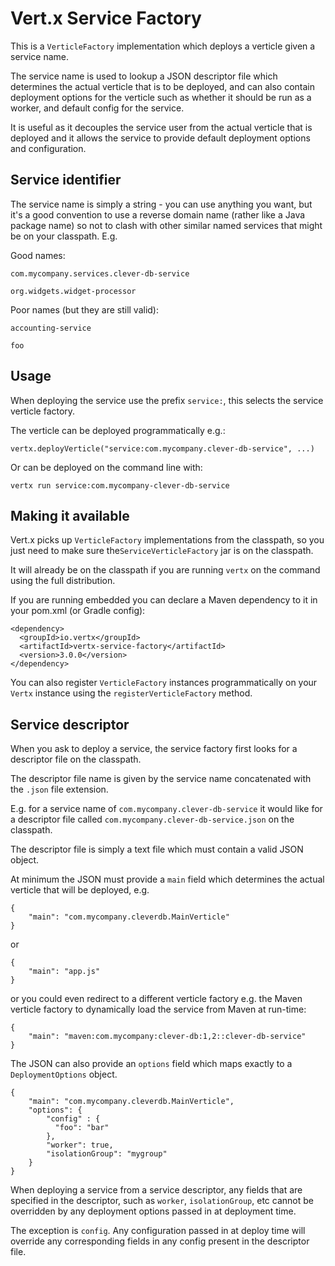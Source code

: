 # Vert.x Service Factory

This is a `VerticleFactory` implementation which deploys a verticle given a service name.

The service name is used to lookup a JSON descriptor file which determines the actual verticle that is to be deployed,
and can also contain deployment options for the verticle such as whether it should be run as a worker, and default
config for the service.

It is useful as it decouples the service user from the actual verticle that is deployed and it allows the service
to provide default deployment options and configuration.

## Service identifier

The service name is simply a string - you can use anything you want, but it's a good convention to use a reverse
domain name (rather like a Java package name) so not to clash with other similar named services that might be on your
classpath. E.g.

Good names:

    com.mycompany.services.clever-db-service

    org.widgets.widget-processor

Poor names (but they are still valid):

    accounting-service

    foo

## Usage

When deploying the service use the prefix `service:`, this selects the service verticle factory.

The verticle can be deployed programmatically e.g.:

    vertx.deployVerticle("service:com.mycompany.clever-db-service", ...)
    
Or can be deployed on the command line with:

    vertx run service:com.mycompany-clever-db-service
    
## Making it available    
    
Vert.x picks up `VerticleFactory` implementations from the classpath, so you just need to make sure the`ServiceVerticleFactory`
 jar is on the classpath.
    
It will already be on the classpath if you are running `vertx` on the command using the full distribution.

If you are running embedded you can declare a Maven dependency to it in your pom.xml (or Gradle config):

    <dependency>
      <groupId>io.vertx</groupId>
      <artifactId>vertx-service-factory</artifactId>
      <version>3.0.0</version>
    </dependency>
    
You can also register `VerticleFactory` instances programmatically on your `Vertx` instance using the `registerVerticleFactory`
method.

## Service descriptor

When you ask to deploy a service, the service factory first looks for a descriptor file on the classpath.

The descriptor file name is given by the service name concatenated with the `.json` file
extension.

E.g. for a service name of `com.mycompany.clever-db-service` it would like for a descriptor file called
`com.mycompany.clever-db-service.json` on the classpath.

The descriptor file is simply a text file which must contain a valid JSON object.

At minimum the JSON must provide a `main` field which determines the actual verticle that will be deployed, e.g.

    {
        "main": "com.mycompany.cleverdb.MainVerticle"
    }

or

    {
        "main": "app.js"
    }

or you could even redirect to a different verticle factory e.g. the Maven verticle factory to dynamically load the service
from Maven at run-time:

    {
        "main": "maven:com.mycompany:clever-db:1,2::clever-db-service"
    }


The JSON can also provide an `options` field which maps exactly to a `DeploymentOptions` object.

    {
        "main": "com.mycompany.cleverdb.MainVerticle",
        "options": {
            "config" : {
              "foo": "bar"
            },
            "worker": true,
            "isolationGroup": "mygroup"
        }
    }
    
When deploying a service from a service descriptor, any fields that are specified in the descriptor, such as `worker`,
`isolationGroup`, etc cannot be overridden by any deployment options passed in at deployment time.

The exception is `config`. Any configuration passed in at deploy time will override any corresponding fields in any
config present in the descriptor file.
